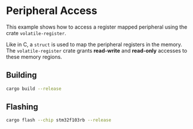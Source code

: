 # Peripheral Access

This example shows how to access a register mapped peripheral using the crate `volatile-register`.

Like in C, a `struct` is used to map the peripheral registers in the memory. The `volatile-register` crate grants **read-write** and **read-only** accesses to these memory regions.

## Building
```bash
cargo build --release
```

## Flashing
```bash
cargo flash --chip stm32f103rb --release
```